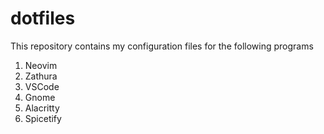 # dotfiles

This repository contains my 
configuration files for the
following programs

1. Neovim
2. Zathura
3. VSCode
4. Gnome
5. Alacritty
6. Spicetify

